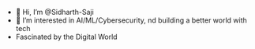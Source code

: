 - 👋 Hi, I’m @Sidharth-Saji
- 👀 I’m interested in AI/ML/Cybersecurity, nd building a better world with tech
- Fascinated by the Digital World 


<!---
Sidharth-Saji/Sidharth-Saji is a ✨ special ✨ repository because its `README.md` (this file) appears on your GitHub profile.
You can click the Preview link to take a look at your changes.
--->
